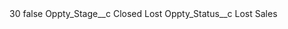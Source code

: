 <?xml version="1.0" encoding="UTF-8"?>
<CustomMetadata xmlns="http://soap.sforce.com/2006/04/metadata" xmlns:xsi="http://www.w3.org/2001/XMLSchema-instance" xmlns:xsd="http://www.w3.org/2001/XMLSchema">
    <label>30</label>
    <protected>false</protected>
    <values>
        <field>Oppty_Stage__c</field>
        <value xsi:type="xsd:string">Closed Lost</value>
    </values>
    <values>
        <field>Oppty_Status__c</field>
        <value xsi:type="xsd:string">Lost Sales</value>
    </values>
</CustomMetadata>
